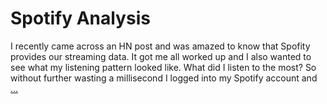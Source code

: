 # Spotify Analysis

I recently came across an HN post and was amazed to know that Spofity provides our streaming data. It got me all worked up and I also wanted to see what my listening pattern looked like. What did I listen to the most? So without further wasting a millisecond I logged into my Spotify account and [...](https://justsujay.github.io//posts/2-Spotify-Analysis/)
